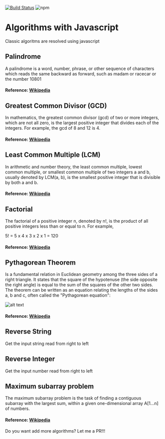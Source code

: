 [![Build Status](https://travis-ci.org/wooltar/stunning-algorithms.svg?branch=master)](https://travis-ci.org/wooltar/stunning-algorithms)
![npm](https://img.shields.io/npm/v/npm.svg)

# Algorithms with Javascript

Classic algoritms are resolved using javascript


## Palindrome

A palindrome is a word, number, phrase, or other sequence of characters which reads the same backward as forward, such as madam or racecar or the number 10801
#### Reference: [Wikipedia](https://en.wikipedia.org/wiki/Palindrome)


## Greatest Common Divisor (GCD)

In mathematics, the greatest common divisor (gcd) of two or more integers, which are not all zero, is the largest positive integer that divides each of the integers. For example, the gcd of 8 and 12 is 4.
#### Reference: [Wikipedia](https://en.wikipedia.org/wiki/Greatest_common_divisor)


## Least Common Multiple (LCM)

In arithmetic and number theory, the least common multiple, lowest common multiple, or smallest common multiple of two integers a and b, usually denoted by LCM(a, b), is the smallest positive integer that is divisible by both a and b.
#### Reference: [Wikipedia](https://en.wikipedia.org/wiki/Least_common_multiple)


## Factorial

The factorial of a positive integer n, denoted by n!, is the product of all positive integers less than or equal to n. For example,
  <p class="text-center"> 5! = 5 x 4 x 3 x 2 x 1 = 120</p>

#### Reference: [Wikipedia](https://en.wikipedia.org/wiki/Factorial)


## Pythagorean Theorem
Is a fundamental relation in Euclidean geometry among the three sides of a right triangle. It states that the square of the hypotenuse (the side opposite the right angle) is equal to the sum of the squares of the other two sides. The theorem can be written as an equation relating the lengths of the sides a, b and c, often called the "Pythagorean equation":

![alt text](https://wikimedia.org/api/rest_v1/media/math/render/svg/92333b53991e3ea02f5d6384bac4911ae3060a1e)
#### Reference: [Wikipedia](https://en.wikipedia.org/wiki/Pythagorean_theorem)


## Reverse String 

Get the input string read from right to left


## Reverse Integer 

Get the input number read from right to left


## Maximum subarray problem

The maximum subarray problem is the task of finding a contiguous subarray with the largest sum, within a given one-dimensional array A[1...n] of numbers.
#### Reference: [Wikipedia](https://en.wikipedia.org/wiki/Maximum_subarray_problem)




Do you want add more algorithms? Let me a PR!!!
 